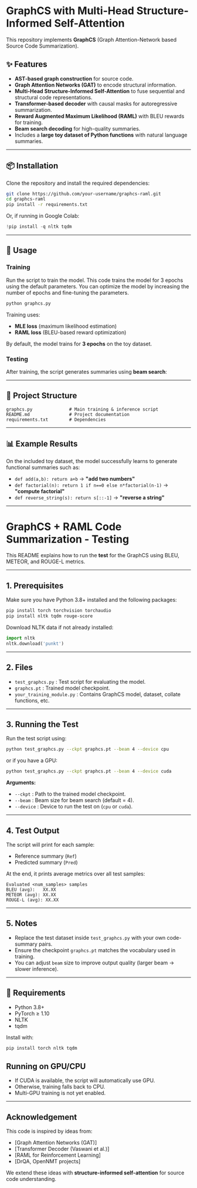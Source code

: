 # GraphCS with Multi-Head Structure-Informed Self-Attention

This repository implements **GraphCS** (Graph Attention-Network based Source Code Summarization).

## ✨ Features
- **AST-based graph construction** for source code.
- **Graph Attention Networks (GAT)** to encode structural information.
- **Multi-Head Structure-Informed Self-Attention** to fuse sequential and structural code representations.
- **Transformer-based decoder** with causal masks for autoregressive summarization.
- **Reward Augmented Maximum Likelihood (RAML)** with BLEU rewards for training.
- **Beam search decoding** for high-quality summaries.
- Includes a **large toy dataset of Python functions** with natural language summaries.

---

## 📦 Installation
Clone the repository and install the required dependencies:

```bash
git clone https://github.com/your-username/graphcs-raml.git
cd graphcs-raml
pip install -r requirements.txt
```

Or, if running in Google Colab:

```python
!pip install -q nltk tqdm
```

---

## 🚀 Usage
### Training
Run the script to train the model. This code trains the model for 3 epochs using the default parameters. You can optimize the model by increasing the number of epochs and fine-tuning the parameters.

```bash
python graphcs.py
```

Training uses:
- **MLE loss** (maximum likelihood estimation)  
- **RAML loss** (BLEU-based reward optimization)

By default, the model trains for **3 epochs** on the toy dataset.

### Testing
After training, the script generates summaries using **beam search**:

---

## 📂 Project Structure
```
graphcs.py              # Main training & inference script
README.md               # Project documentation
requirements.txt        # Dependencies
```

---

## 📊 Example Results
On the included toy dataset, the model successfully learns to generate functional summaries such as:

- `def add(a,b): return a+b` → **"add two numbers"**  
- `def factorial(n): return 1 if n==0 else n*factorial(n-1)` → **"compute factorial"**  
- `def reverse_string(s): return s[::-1]` → **"reverse a string"**

---


# GraphCS + RAML Code Summarization - Testing

This README explains how to run the **test** for the GraphCS  using BLEU, METEOR, and ROUGE-L metrics.

---

## 1. Prerequisites

Make sure you have Python 3.8+ installed and the following packages:

```bash
pip install torch torchvision torchaudio
pip install nltk tqdm rouge-score
```

Download NLTK data if not already installed:

```python
import nltk
nltk.download('punkt')
```

---

## 2. Files

- `test_graphcs.py` : Test script for evaluating the model.
- `graphcs.pt` : Trained model checkpoint.
- `your_training_module.py` : Contains GraphCS model, dataset, collate functions, etc.

---

## 3. Running the Test

Run the test script using:

```bash
python test_graphcs.py --ckpt graphcs.pt --beam 4 --device cpu
```

or if you have a GPU:

```bash
python test_graphcs.py --ckpt graphcs.pt --beam 4 --device cuda
```

**Arguments:**

- `--ckpt` : Path to the trained model checkpoint.
- `--beam` : Beam size for beam search (default = 4).
- `--device` : Device to run the test on (`cpu` or `cuda`).

---

## 4. Test Output

The script will print for each sample:

- Reference summary (`Ref`)
- Predicted summary (`Pred`)

At the end, it prints average metrics over all test samples:

```
Evaluated <num_samples> samples
BLEU (avg):   XX.XX
METEOR (avg): XX.XX
ROUGE-L (avg): XX.XX
```

---

## 5. Notes

- Replace the test dataset inside `test_graphcs.py` with your own code-summary pairs.
- Ensure the checkpoint `graphcs.pt` matches the vocabulary used in training.
- You can adjust `beam` size to improve output quality (larger beam → slower inference).

---


## 🔧 Requirements
- Python 3.8+
- PyTorch ≥ 1.10
- NLTK
- tqdm

Install with:

```bash
pip install torch nltk tqdm
```

## Running on GPU/CPU

- If CUDA is available, the script will automatically use GPU.  
- Otherwise, training falls back to CPU.  
- Multi-GPU training is not yet enabled.  

---

## Acknowledgement

This code is inspired by ideas from:  
- [Graph Attention Networks (GAT)]  
- [Transformer Decoder (Vaswani et al.)]  
- [RAML for Reinforcement Learning]  
- [DrQA, OpenNMT projects]  

We extend these ideas with **structure-informed self-attention** for source code understanding.  



